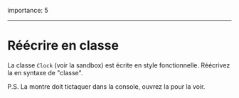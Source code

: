importance: 5


---

# Réécrire en classe

La classe `Clock` (voir la sandbox) est écrite en style fonctionnelle. Réécrivez la en syntaxe de "classe".

P.S. La montre doit tictaquer dans la console, ouvrez la pour la voir.
